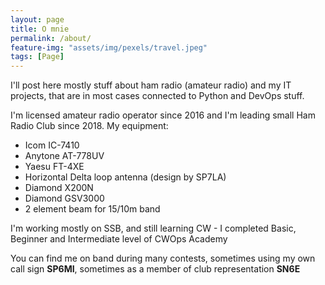 ```yaml
---
layout: page
title: O mnie
permalink: /about/
feature-img: "assets/img/pexels/travel.jpeg"
tags: [Page]
---
```

I'll post here mostly stuff about ham radio (amateur radio) and my IT projects, that are in most cases connected to Python and DevOps stuff.

I'm licensed amateur radio operator since 2016 and I'm leading small Ham Radio Club since 2018.
My equipment:
- Icom IC-7410
- Anytone AT-778UV
- Yaesu FT-4XE
- Horizontal Delta loop antenna (design by SP7LA)
- Diamond X200N
- Diamond GSV3000
- 2 element beam for 15/10m band

 I'm working mostly on SSB, and still learning CW - I completed Basic, Beginner and Intermediate level of CWOps Academy

You can find me on band during many contests, sometimes using my own call sign **SP6MI**, sometimes as a member of club representation **SN6E**
